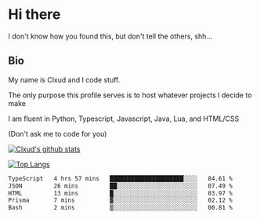 

# Hi there
I don't know how you found this, but don't tell the others, shh...

## Bio
My name is Clxud and I code stuff.

The only purpose this profile serves is to host whatever projects I decide to make

I am fluent in Python, Typescript, Javascript, Java, Lua, and HTML/CSS



(Don't ask me to code for you)

[![Clxud's github stats](https://github-readme-stats.vercel.app/api?username=cloudwithax&count_private=true&theme=dark&show_icons=true)](https://github.com/anuraghazra/github-readme-stats) 

[![Top Langs](https://github-readme-stats.vercel.app/api/top-langs/?username=cloudwithax&theme=dark)](https://github.com/anuraghazra/github-readme-stats)

<!--START_SECTION:waka-->

```txt
TypeScript   4 hrs 57 mins   █████████████████████░░░░   84.61 %
JSON         26 mins         ██░░░░░░░░░░░░░░░░░░░░░░░   07.49 %
HTML         13 mins         █░░░░░░░░░░░░░░░░░░░░░░░░   03.97 %
Prisma       7 mins          ▓░░░░░░░░░░░░░░░░░░░░░░░░   02.12 %
Bash         2 mins          ▒░░░░░░░░░░░░░░░░░░░░░░░░   00.81 %
```

<!--END_SECTION:waka-->







